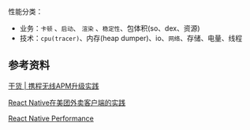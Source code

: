 性能分类：

- 业务：`卡顿` 、`启动`、 `渲染` 、`稳定性`、包体积(so、dex、资源)
- 技术：`cpu(tracer)`、内存(heap dumper)、io、`网络`、存储、电量、线程

## 参考资料
[干货 | 携程无线APM升级实践](https://mp.weixin.qq.com/s?__biz=MjM5MDI3MjA5MQ==&mid=2697269379&idx=1&sn=1227a77caf29ae0e732d976f3f909540&scene=21#wechat_redirect)

[React Native在美团外卖客户端的实践](https://tech.meituan.com/2019/12/19/meituan-mrn-practice.html)

[React Native Performance](https://reactnative.dev/docs/performance)
